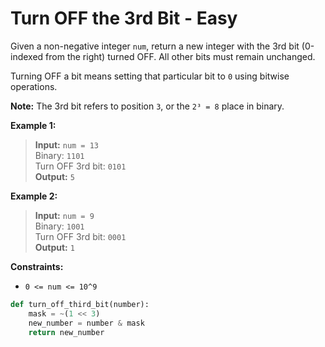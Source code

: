 # Turn OFF the 3rd Bit - Easy

Given a non-negative integer `num`, return a new integer with the 3rd bit (0-indexed from the right) turned OFF. All other bits must remain unchanged.

Turning OFF a bit means setting that particular bit to `0` using bitwise operations.

**Note:**
The 3rd bit refers to position `3`, or the `2³ = 8` place in binary.

**Example 1:**

> **Input:** `num = 13`  
> Binary: `1101`  
> Turn OFF 3rd bit: `0101`  
> **Output:** `5`

**Example 2:**

> **Input:** `num = 9`  
> Binary: `1001`  
> Turn OFF 3rd bit: `0001`  
> **Output:** `1`

**Constraints:**

- `0 <= num <= 10^9`

```Python
def turn_off_third_bit(number):
    mask = ~(1 << 3)
    new_number = number & mask
    return new_number
```
